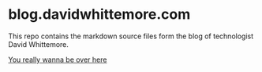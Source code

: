 # blog.davidwhittemore.com

This repo contains the markdown source files form the blog of technologist David Whittemore.

[You really wanna be over here](https://blog.davidwhittemore.com)
